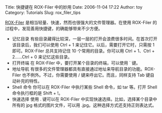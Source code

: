 Title: 快捷键在 ROX-Filer 中的妙用
Date: 2006-11-04 17:22
Author: toy
Category: Tutorials
Slug: rox_filer_tips

[ROX-Filer](http://rox.sourceforge.net/desktop/ROX-Filer)
是相当轻量、快速，然而也很强大的文件管理器。在使用 ROX-Filer
的过程中，发现善用快捷键，的确能够带来不少方便。

-   记忆目录
    有些目录藏得比较深，一层一层的打开会浪费很多时间。在首次打开该目录后，我们可以使用
    Ctrl + 1 来记住它。以后，需要打开它时，只需按 1 即可。ROX-Filer
    总共支持记住 10 个常用的目录。你可以用 Ctrl + 1、Ctrl + 2……Ctrl + 0
    来记忆这些目录。
-   打开终端
    在 ROX-Filer 中，要打开某个目录的终端，可以使用 ` 键。
-   地址导航
    有很多的文件管理器都具有直接通过地址来导航目录的功能。ROX-Filer
    也不例外。不过，你需要使用 / 键来呼出它。而且，同样支持 Tab
    键自动补完的特性。
-   Shell 命令
    你可以在 ROX-Filer 中执行某些 Shell 命令，如 tar 等。打开 Shell
    命令执行框的是 Shift + !。
-   快速选择
    使用 . 键可以在 ROX-Filer 中实现快速选择。比如，选择某个目录中所有的
    jpg 格式的图片文件，可以用 .jpg。这种选择方式还支持正则表达式。

